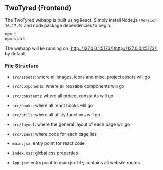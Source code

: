 ## TwoTyred (Frontend)

The TwoTyred webapp is built using React. Simply install Node.js `(Version 16.17.0)` and node package dependencies to begin.

```bash
npm i
npm start
```

The webapp will be running on [http://127.0.0.1:5173/](http://127.0.0.1:5173/) by default

### File Structure
- `src/assets`:
where all images, icons and misc. project assets will go

- `src/components`:
where all reusable components will go

- `src/constants`:
where all project constants will go

- `src/hooks`:
where all react hooks will go

- `src/utils`:
where all utility functions will go

- `src/layout`:
where the general layout of each page will go

- `src/views`:
where code for each page lies

- `main.jsx`:
entry point for react code

- `index.css`:
global css properties

- `App.jsx`:
entry point to main.jsx file, contains all website routes
